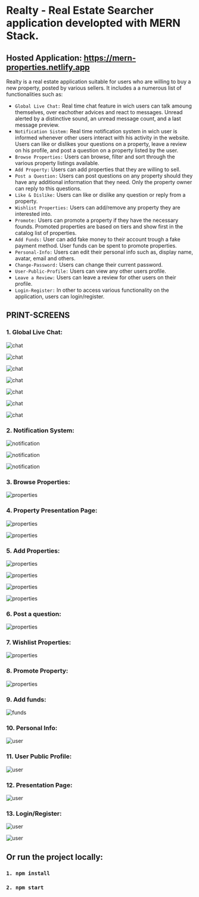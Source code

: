 # Realty - Real Estate Searcher application developted with MERN Stack.

## Hosted Application: https://mern-properties.netlify.app

 Realty is a real estate application suitable for users who are willing to buy a new property, posted by various sellers. It includes a a numerous list of functionalities such as:
 - `Global Live Chat:` Real time chat feature in wich users can talk amoung themselves, over eachother advices and react to messages. Unread alerted by a distinctive sound, an unread message count, and a last message preview.
 - `Notification Sistem:` Real time notification system in wich user is informed whenever other users interact with his activity in the website. Users can like or dislikes your questions on a property, leave a review on his profile, and post a question on a property listed by the user.
 - `Browse Properties:` Users can browse, filter and sort through the various property listings available.
 - `Add Property:` Users can add properties that they are willing to sell.
 - `Post a Question:` Users can post questions on any property should they have any additional information that they need. Only the property owner can reply to this questions.
 - `Like & Dislike:` Users can like or dislike any question or reply from a property.
 - `Wishlist Properties:` Users can add/remove any property they are interested into.
 - `Promote:` Users can promote a property if they have the necessary founds. Promoted properties are based on tiers and show first in the catalog list of properties.
 - `Add Funds:` User can add fake money to their account trough a fake payment method. User funds can be spent to promote properties.
 - `Personal-Info:` Users can edit their personal info such as, display name, avatar, email and others.
 - `Change-Password:` Users can change their current password.
 - `User-Public-Profile:` Users can view any other users profile.
 - `Leave a Review:` Users can leave a review for other users on their profile.
 - `Login-Register:` In other to access various functionality on the application, users can login/register.


## PRINT-SCREENS

 ### 1. Global Live Chat:

![chat](./public/printscreens/chat1.jpg)

![chat](./public/printscreens/chat-reactions.jpg)

![chat](./public/printscreens/chat-typing.jpg)

![chat](./public/printscreens/chat-typing-2.jpg)

![chat](./public/printscreens/chat-user-left.jpg)

![chat](./public/printscreens/chat-unread-message.jpg)

![chat](./public/printscreens/chat-tap-new-message.jpg)



### 2. Notification System:

![notification](./public/printscreens/notification-bel-toaster.jpg)

![notification](./public/printscreens/notifications-bell.jpg)

![notification](./public/printscreens/user-dashboard-notification-panel.jpg)



### 3. Browse Properties:

![properties](./public/printscreens/catalog-1.jpg)


### 4. Property Presentation Page:

![properties](./public/printscreens/property-1.jpg)

![properties](./public/printscreens/property-info.jpg)


### 5. Add Properties:

![properties](./public/printscreens/add-property-1.jpg)

![properties](./public/printscreens/add-property-2.jpg)

![properties](./public/printscreens/add-property-3.jpg)

![properties](./public/printscreens/add-property-progress.jpg)


### 6. Post a question:

![properties](./public/printscreens/property-question-section.jpg)


### 7. Wishlist Properties:

![properties](./public/printscreens/user-dashboard-wishlist.jpg)

### 8. Promote Property:

![properties](./public/printscreens/property-ad-plan.jpg)

### 9. Add funds:

![funds](./public/printscreens/user-dashboard-payments.jpg)


### 10. Personal Info:

![user](./public/printscreens/user-dashboard.jpg)


### 11. User Public Profile:

![user](./public/printscreens/user-public-profile-reviews.jpg)


### 12. Presentation Page:

![user](./public/printscreens/Home1.jpg)


### 13. Login/Register:

![user](./public/printscreens/register.jpg)

![user](./public/printscreens/login.jpg)




## Or run the project locally:

### `1. npm install`
### `2. npm start`
